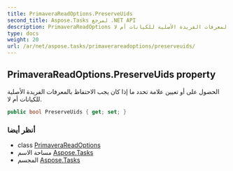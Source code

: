 ```yaml
---
title: PrimaveraReadOptions.PreserveUids
second_title: Aspose.Tasks لمرجع .NET API
description: PrimaveraReadOptions ملكية. الحصول على أو تعيين علامة تحدد ما إذا كان يجب الاحتفاظ بالمعرفات الفريدة الأصلية للكيانات أم لا.
type: docs
weight: 20
url: /ar/net/aspose.tasks/primaverareadoptions/preserveuids/
---
```

## PrimaveraReadOptions.PreserveUids property

الحصول على أو تعيين علامة تحدد ما إذا كان يجب الاحتفاظ بالمعرفات الفريدة الأصلية للكيانات أم لا.

```csharp
public bool PreserveUids { get; set; }
```

### أنظر أيضا

* class [PrimaveraReadOptions](../)
* مساحة الاسم [Aspose.Tasks](../../primaverareadoptions/)
* المجسم [Aspose.Tasks](../../../)


